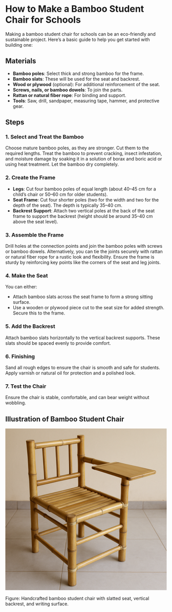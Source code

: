 
# How to Make a Bamboo Student Chair for Schools

Making a bamboo student chair for schools can be an eco-friendly and sustainable project. Here’s a basic guide to help you get started with building one:

## Materials

- **Bamboo poles**: Select thick and strong bamboo for the frame.
- **Bamboo slats**: These will be used for the seat and backrest.
- **Wood or plywood** (optional): For additional reinforcement of the seat.
- **Screws, nails, or bamboo dowels**: To join the parts.
- **Rattan or natural fiber rope**: For binding and support.
- **Tools**: Saw, drill, sandpaper, measuring tape, hammer, and protective gear.

## Steps

### 1. Select and Treat the Bamboo
Choose mature bamboo poles, as they are stronger. Cut them to the required lengths. Treat the bamboo to prevent cracking, insect infestation, and moisture damage by soaking it in a solution of borax and boric acid or using heat treatment. Let the bamboo dry completely.

### 2. Create the Frame
- **Legs**: Cut four bamboo poles of equal length (about 40–45 cm for a child’s chair or 50–60 cm for older students).
- **Seat Frame**: Cut four shorter poles (two for the width and two for the depth of the seat). The depth is typically 35–40 cm.
- **Backrest Support**: Attach two vertical poles at the back of the seat frame to support the backrest (height should be around 35–40 cm above the seat level).

### 3. Assemble the Frame
Drill holes at the connection points and join the bamboo poles with screws or bamboo dowels. Alternatively, you can tie the joints securely with rattan or natural fiber rope for a rustic look and flexibility. Ensure the frame is sturdy by reinforcing key points like the corners of the seat and leg joints.

### 4. Make the Seat
You can either:
- Attach bamboo slats across the seat frame to form a strong sitting surface.
- Use a wooden or plywood piece cut to the seat size for added strength. Secure this to the frame.

### 5. Add the Backrest
Attach bamboo slats horizontally to the vertical backrest supports. These slats should be spaced evenly to provide comfort.

### 6. Finishing
Sand all rough edges to ensure the chair is smooth and safe for students. Apply varnish or natural oil for protection and a polished look.

### 7. Test the Chair
Ensure the chair is stable, comfortable, and can bear weight without wobbling.

## Illustration of Bamboo Student Chair

![Handcrafted bamboo student chair](A_photograph_features_a_handcrafted_student_chair_.png)

Figure: Handcrafted bamboo student chair with slatted seat, vertical backrest, and writing surface.

